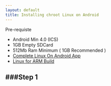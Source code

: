 ```yaml
---
layout: default
title: Installing chroot Linux on Android
---
```


Pre-requiste
- Android Min 4.0 (ICS)
- 1GB Empty SDCard
- 512Mb Ram Minimum ( 1GB Recommended )
- [Complete Linux On Android App](https://play.google.com/store/apps/details?id=com.zpwebsites.linuxonandroid&hl=en)
- [Linux for ARM Build](http://sourceforge.net/projects/linuxonandroid/files/?source=navbar)

###Step 1
-----
